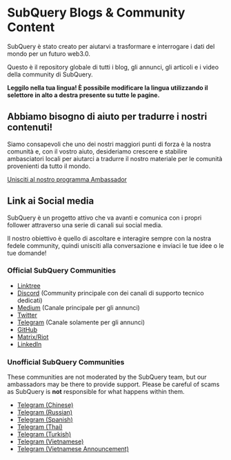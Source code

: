 # SubQuery Blogs & Community Content

SubQuery è stato creato per aiutarvi a trasformare e interrogare i dati del mondo per un futuro web3.0.

Questo è il repository globale di tutti i blog, gli annunci, gli articoli e i video della community di SubQuery.

**Leggilo nella tua lingua! È possibile modificare la lingua utilizzando il selettore in alto a destra presente su tutte le pagine.**

## Abbiamo bisogno di aiuto per tradurre i nostri contenuti!

Siamo consapevoli che uno dei nostri maggiori punti di forza è la nostra comunità e, con il vostro aiuto, desideriamo crescere e stabilire ambasciatori locali per aiutarci a tradurre il nostro materiale per le comunità provenienti da tutto il mondo.

[Unisciti al nostro programma Ambassador](https://doc.subquery.network/miscellaneous/ambassadors.html)

## Link ai Social media

SubQuery è un progetto attivo che va avanti e comunica con i propri follower attraverso una serie di canali sui social media.

Il nostro obiettivo è quello di ascoltare e interagire sempre con la nostra fedele community, quindi unisciti alla conversazione e inviaci le tue idee o le tue domande!

### Official SubQuery Communities

- [Linktree](https://linktr.ee/subquerynetwork)
- [Discord](https://discord.com/invite/subquery) (Community principale con dei canali di supporto tecnico dedicati)
- [Medium](https://subquery.medium.com) (Canale principale per gli annunci)
- [Twitter](https://twitter.com/subquerynetwork)
- [Telegram](https://t.me/subquerynetwork) (Canale solamente per gli annunci)
- [GitHub](https://github.com/SubQuery/subql)
- [Matrix/Riot](https://matrix.to/#/#subquery:matrix.org)
- [LinkedIn](https://www.linkedin.com/company/subquery)

### Unofficial SubQuery Communities

These communities are not moderated by the SubQuery team, but our ambassadors may be there to provide support. Please be careful of scams as SubQuery is **not** responsible for what happens within them.

- [Telegram (Chinese)](https://t.me/subquerychina)
- [Telegram (Russian)](https://t.me/SubQuery_russia)
- [Telegram (Spanish)](https://t.me/SubQueryES)
- [Telegram (Thai)](https://t.me/subquerynetworkthai)
- [Telegram (Turkish)](https://t.me/subquery_TR)
- [Telegram (Vietnamese)](https://t.me/subqueryvietnam)
- [Telegram (Vietnamese Announcement)](https://t.me/subqueryannvn)
